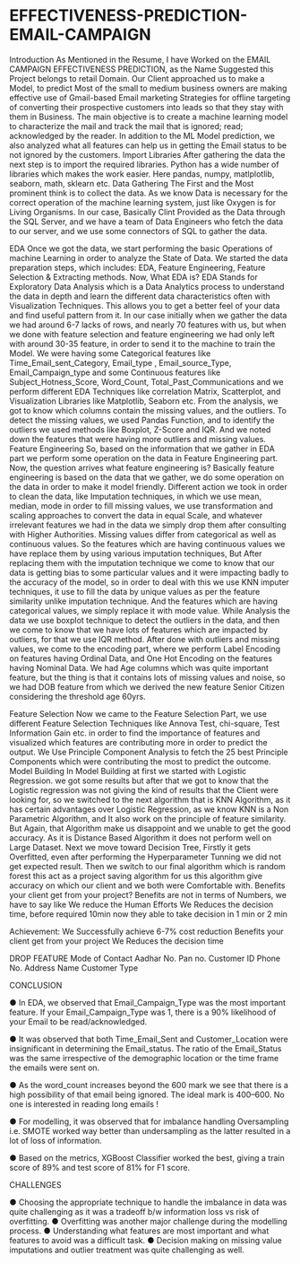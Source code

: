 # EFFECTIVENESS-PREDICTION-EMAIL-CAMPAIGN

Introduction
As Mentioned in the Resume, I have Worked on the EMAIL CAMPAIGN EFFECTIVENESS PREDICTION, as the Name Suggested this Project belongs to retail Domain.
Our Client approached us to make a Model, to predict Most of the small to medium business owners are making effective use of Gmail-based Email marketing Strategies for offline targeting of converting their prospective customers into leads so that they stay with them in Business.
The main objective is to create a machine learning model to characterize the mail and track
the mail that is ignored; read; acknowledged by the reader. 
In addition to the ML Model prediction, we also analyzed what all features can help us in getting the Email status to be not ignored by the customers.
Import Libraries
After gathering the data the next step is to import the required libraries. Python has a wide number of libraries which makes the work easier. Here pandas, numpy, matlplotlib, seaborn, math, sklearn etc.
Data Gathering
The First and the Most prominent think is to collect the data. As we know Data is necessary for the correct operation of the machine learning system, just like Oxygen is for Living Organisms.
In our case, Basically Clint Provided as the Data through the SQL Server, and we have a team of Data Engineers who fetch the data to our server, and we use some connectors of SQL to gather the data.



EDA
Once we got the data,    we start performing the basic Operations of machine Learning in order to analyze the State of Data. We started  the data preparation steps, which includes: EDA, Feature Engineering, Feature Selection & Extracting methods.
Now, What EDA is? EDA Stands for Exploratory Data Analysis which is a Data Analytics process to understand the data in depth and learn the different data characteristics often with Visualization Techniques. This allows you to get a better feel of your data and find useful pattern from it.
In our case initially when we gather the data we had around 6-7 lacks of rows, and nearly 70 features with us, but when we done with feature selection and feature engineering we had only left with around 30-35 feature, in order to send it to the machine to train the Model.
We were having some Categorical features like Time_Email_sent_Category, Email_type , Email_source_Type, Email_Campaign_type and some Continuous features like Subject_Hotness_Score, Word_Count, Total_Past_Communications and we perform different EDA Techniques like correlation Matrix, Scatterplot, and Visualization Libraries like Matplotlib, Seaborn etc.
From the analysis, we got to know which columns contain the missing values, and the outliers. To detect the missing values, we used Pandas Function, and to identify the outliers we used methods like Boxplot, Z-Score and IQR. And we noted down the features that were having more outliers and missing values. 
Feature Engineering
So, based on the information that we gather in EDA part we perform some operation on the data in Feature Engineering part.
Now, the question arrives what feature engineering is? Basically feature engineering is based on the data that we gather, we do some operation on the data in order to make it model friendly.
Different action we took in order to clean the data, like Imputation techniques, in which we use mean, median, mode in order to fill missing values, we use transformation and scaling approaches to convert the data in equal Scale, and whatever irrelevant features we had in the data we simply drop them after consulting with Higher Authorities.
Missing values differ from categorical as well as continuous values. So the features which are having continuous values we have replace them by using various imputation techniques, But After replacing them with the imputation technique we come to know that our data is getting bias to some particular values and it were impacting badly to the accuracy of the model, so in order to deal with this we use KNN imputer techniques, it use to fill the data by unique values as per the feature similarity unlike imputation technique.
And the features which are having categorical values, we simply replace it with mode value.
While Analysis the data we use boxplot technique to detect the outliers in the data, and then we come to know that we have lots of features which are impacted by outliers, for that we use IQR method.
After done with outliers and missing values, we come to the encoding part, where we perform Label Encoding on features having Ordinal Data, and One Hot Encoding on the features having Nominal Data.
We had Age columns which was quite important feature, but the thing is that it contains lots of missing values and noise, so we had DOB feature from which we derived the new feature Senior Citizen considering the threshold age 60yrs.




Feature Selection
Now we came to the Feature Selection Part, we use different Feature Selection Techniques like Annova Test, chi-square, Test Information Gain etc. in order to find the importance of features and visualized which features are contributing more in order to predict the output. 
We Use Principle Component Analysis to fetch the 25 best Principle Components which were contributing the most to predict the outcome.
Model Building
In Model Building at first we started with Logistic Regression. we got some results but after that we got to know that the Logistic regression was not giving the kind of results that the Client were looking for, so we switched to the next algorithm that is KNN Algorithm, as it has certain advantages over Logistic Regression, as we know KNN is a Non Parametric Algorithm, and It also work on the principle of feature similarity.
But Again, that Algorithm make us disappoint and we unable to get the good accuracy. As it is Distance Based Algorithm it does not perform well on Large Dataset.
Next we move toward Decision Tree, Firstly it gets Overfitted, even after performing the Hyperparameter Tunning we did not get expected result.
Then we switch to our final algorithm which is random forest this act as a project saving algorithm for us this algorithm give accuracy on which our client and we both were Comfortable with.
Benefits your client get from your project?
Benefits are not in terms of Numbers, we have to say like
We reduce the Human Efforts
We Reduces the decision time, before required 10min now they able to take decision in 1 min or 2 min



Achievement:
We Successfully achieve 6-7% cost reduction
Benefits your client get from your project
We Reduces the decision time



DROP FEATURE
Mode of Contact
Aadhar No.
Pan no.
Customer ID
Phone No.
Address 
Name
Customer Type



CONCLUSION

● In EDA, we observed that Email_Campaign_Type was the most important
feature. If your Email_Campaign_Type was 1, there is a 90% likelihood of your Email to be read/acknowledged.

● It was observed that both Time_Email_Sent and Customer_Location were
insignificant in determining the Email_status. The ratio of the Email_Status
was the same irrespective of the demographic location or the time frame the
emails were sent on.

● As the word_count increases beyond the 600 mark we see that there is a high possibility of that email being ignored. The ideal mark is 400–600. No one is interested in reading long emails !

● For modelling, it was observed that for imbalance handling Oversampling i.e. SMOTE worked way better than undersampling as the latter resulted in a lot of loss of information.

● Based on the metrics, XGBoost Classifier worked the best, giving a train score of 89% and test score of 81% for F1 score.



CHALLENGES

● Choosing the appropriate technique to handle the imbalance in data was
quite challenging as it was a tradeoff b/w information loss vs risk of overfitting.
● Overfitting was another major challenge during the modelling process.
● Understanding what features are most important and what features to avoid
was a difficult task.
● Decision making on missing value imputations and outlier treatment was
quite challenging as well.
